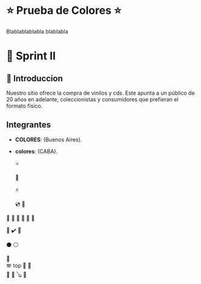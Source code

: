 # :star: Prueba de Colores :star:
Blablablablabla
blablabla

#  :musical_note: Sprint II

##  :musical_note: Introduccion
Nuestro sitio ofrece la compra de vinilos y cds. Este apunta a un público de 20 años en adelante, coleccionistas y consumidores que prefieran el formato físico.


## Integrantes

* **COLORES**: (Buenos Aires).

* **colores**: (CABA). 

	:star:
  
  :musical_note:
  
  :zap:
  
  :cd:
  :minidisc:
  
:green_book:
:blue_book:
:orange_book:
:notebook:
:notebook_with_decorative_cover:
:ledger:

:rainbow:
:heavy_check_mark:
:link:

:black_circle:
:white_circle:

:saxophone:		
:accordion:	top
:guitar:
:musical_keyboard:	
:trumpet:
:violin:
:banjo:	
:drum:
